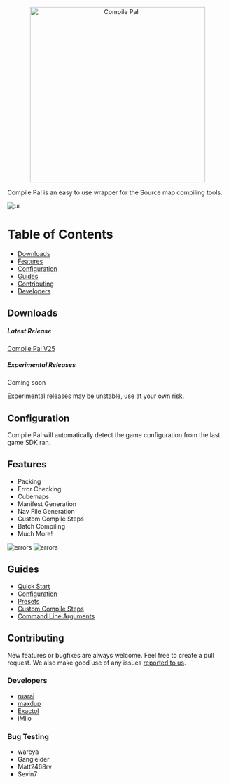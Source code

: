 <p align="center">
	<img
		alt="Compile Pal"
		src="http://i.imgur.com/jPEig83.png"
		width="400"
	/>
</p>

Compile Pal is an easy to use wrapper for the Source map compiling tools.

![ui](https://i.imgur.com/DvAVPeR.png)

# Table of Contents

* [Downloads]("#downloads")
* [Features]("#features")
* [Configuration]("#configuration)
* [Guides]("#guides")
* [Contributing]("#contributing")
* [Developers]("#devs")

## Downloads

##### Latest Release

[Compile Pal V25]("https://github.com/ruarai/CompilePal/releases/latest")

##### Experimental Releases

Coming soon

Experimental releases may be unstable, use at your own risk.

## Configuration

Compile Pal will automatically detect the game configuration from the last game SDK ran.

## Features
* Packing
* Error Checking
* Cubemaps
* Manifest Generation
* Nav File Generation
* Custom Compile Steps
* Batch Compiling
* Much More!

![errors](http://i.imgur.com/JA3gH3x.png)
![errors](http://i.imgur.com/Ckz5XyA.png)

## Guides
* [Quick Start]("./Guides/QuickStart.md")
* [Configuration]("")
* [Presets]("")
* [Custom Compile Steps]("")
* [Command Line Arguments]("")

## Contributing

New features or bugfixes are always welcome. Feel free to create a pull request. We also make good use of any issues [reported to us](https://github.com/ruarai/CompilePal/issues).

### Developers
- [ruarai](https://github.com/ruarai)
- [maxdup](https://github.com/maxdup)
- [Exactol](https://github.com/Exactol)
- iMilo


### Bug Testing
- wareya
- Gangleider 
- Matt2468rv 
- Sevin7 
